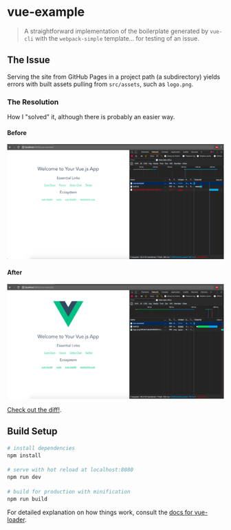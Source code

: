 # vue-example

> A straightforward implementation of the boilerplate generated by `vue-cli` with the `webpack-simple` template... for testing of an issue.

## The Issue

Serving the site from GitHub Pages in a project path (a subdirectory) yields errors with built assets pulling from `src/assets`, such as `logo.png`.

### The Resolution

How I "solved" it, although there is probably an easier way.

#### Before
![before screenshot showing failing network response for logo](static/before.png)

#### After
![after screenshot showing successful network response for logo](static/after.png)

[Check out the diff!](https://github.com/edm00se/vue-webpack-simple-example/compare/a53181f...6c8488f).

## Build Setup

``` bash
# install dependencies
npm install

# serve with hot reload at localhost:8080
npm run dev

# build for production with minification
npm run build
```

For detailed explanation on how things work, consult the [docs for vue-loader](http://vuejs.github.io/vue-loader).
